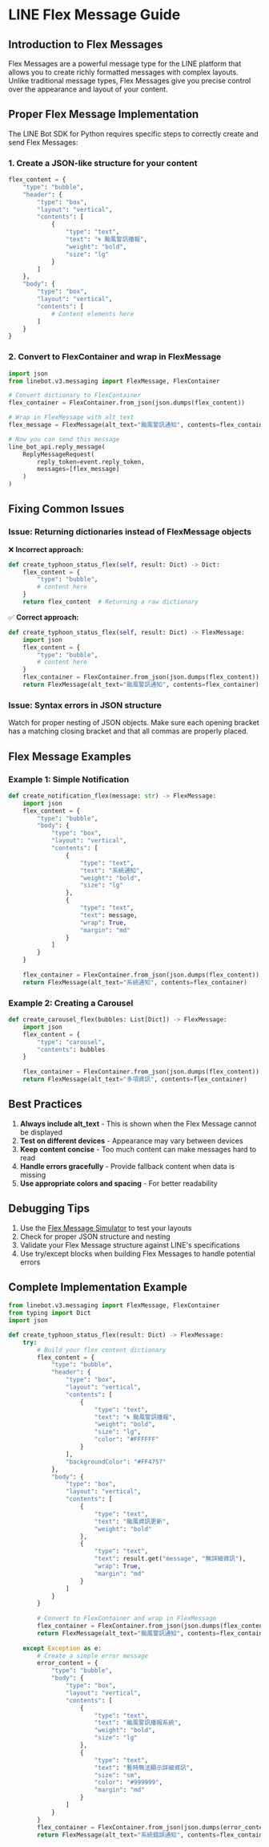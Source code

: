 # LINE Flex Message Guide

## Introduction to Flex Messages

Flex Messages are a powerful message type for the LINE platform that allows you to create richly formatted messages with complex layouts. Unlike traditional message types, Flex Messages give you precise control over the appearance and layout of your content.

## Proper Flex Message Implementation

The LINE Bot SDK for Python requires specific steps to correctly create and send Flex Messages:

### 1. Create a JSON-like structure for your content

```python
flex_content = {
    "type": "bubble",
    "header": {
        "type": "box",
        "layout": "vertical",
        "contents": [
            {
                "type": "text",
                "text": "🌀 颱風警訊播報",
                "weight": "bold",
                "size": "lg"
            }
        ]
    },
    "body": {
        "type": "box",
        "layout": "vertical",
        "contents": [
            # Content elements here
        ]
    }
}
```

### 2. Convert to FlexContainer and wrap in FlexMessage

```python
import json
from linebot.v3.messaging import FlexMessage, FlexContainer

# Convert dictionary to FlexContainer
flex_container = FlexContainer.from_json(json.dumps(flex_content))

# Wrap in FlexMessage with alt_text
flex_message = FlexMessage(alt_text="颱風警訊通知", contents=flex_container)

# Now you can send this message
line_bot_api.reply_message(
    ReplyMessageRequest(
        reply_token=event.reply_token,
        messages=[flex_message]
    )
)
```

## Fixing Common Issues

### Issue: Returning dictionaries instead of FlexMessage objects

❌ **Incorrect approach:**
```python
def create_typhoon_status_flex(self, result: Dict) -> Dict:
    flex_content = {
        "type": "bubble",
        # content here
    }
    return flex_content  # Returning a raw dictionary
```

✅ **Correct approach:**
```python
def create_typhoon_status_flex(self, result: Dict) -> FlexMessage:
    import json
    flex_content = {
        "type": "bubble",
        # content here
    }
    flex_container = FlexContainer.from_json(json.dumps(flex_content))
    return FlexMessage(alt_text="颱風警訊通知", contents=flex_container)
```

### Issue: Syntax errors in JSON structure

Watch for proper nesting of JSON objects. Make sure each opening bracket has a matching closing bracket and that all commas are properly placed.

## Flex Message Examples

### Example 1: Simple Notification

```python
def create_notification_flex(message: str) -> FlexMessage:
    import json
    flex_content = {
        "type": "bubble",
        "body": {
            "type": "box",
            "layout": "vertical",
            "contents": [
                {
                    "type": "text",
                    "text": "系統通知",
                    "weight": "bold",
                    "size": "lg"
                },
                {
                    "type": "text",
                    "text": message,
                    "wrap": True,
                    "margin": "md"
                }
            ]
        }
    }
    
    flex_container = FlexContainer.from_json(json.dumps(flex_content))
    return FlexMessage(alt_text="系統通知", contents=flex_container)
```

### Example 2: Creating a Carousel

```python
def create_carousel_flex(bubbles: List[Dict]) -> FlexMessage:
    import json
    flex_content = {
        "type": "carousel",
        "contents": bubbles
    }
    
    flex_container = FlexContainer.from_json(json.dumps(flex_content))
    return FlexMessage(alt_text="多項資訊", contents=flex_container)
```

## Best Practices

1. **Always include alt_text** - This is shown when the Flex Message cannot be displayed
2. **Test on different devices** - Appearance may vary between devices
3. **Keep content concise** - Too much content can make messages hard to read
4. **Handle errors gracefully** - Provide fallback content when data is missing
5. **Use appropriate colors and spacing** - For better readability

## Debugging Tips

1. Use the [Flex Message Simulator](https://developers.line.biz/flex-simulator/) to test your layouts
2. Check for proper JSON structure and nesting
3. Validate your Flex Message structure against LINE's specifications
4. Use try/except blocks when building Flex Messages to handle potential errors

## Complete Implementation Example

```python
from linebot.v3.messaging import FlexMessage, FlexContainer
from typing import Dict
import json

def create_typhoon_status_flex(result: Dict) -> FlexMessage:
    try:
        # Build your flex content dictionary
        flex_content = {
            "type": "bubble",
            "header": {
                "type": "box",
                "layout": "vertical",
                "contents": [
                    {
                        "type": "text",
                        "text": "🌀 颱風警訊播報",
                        "weight": "bold",
                        "size": "lg",
                        "color": "#FFFFFF"
                    }
                ],
                "backgroundColor": "#FF4757"
            },
            "body": {
                "type": "box",
                "layout": "vertical",
                "contents": [
                    {
                        "type": "text",
                        "text": "颱風資訊更新",
                        "weight": "bold"
                    },
                    {
                        "type": "text",
                        "text": result.get("message", "無詳細資訊"),
                        "wrap": True,
                        "margin": "md"
                    }
                ]
            }
        }
        
        # Convert to FlexContainer and wrap in FlexMessage
        flex_container = FlexContainer.from_json(json.dumps(flex_content))
        return FlexMessage(alt_text="颱風警訊通知", contents=flex_container)
            
    except Exception as e:
        # Create a simple error message
        error_content = {
            "type": "bubble",
            "body": {
                "type": "box",
                "layout": "vertical",
                "contents": [
                    {
                        "type": "text",
                        "text": "颱風警訊播報系統",
                        "weight": "bold",
                        "size": "lg"
                    },
                    {
                        "type": "text",
                        "text": "暫時無法顯示詳細資訊",
                        "size": "sm",
                        "color": "#999999",
                        "margin": "md"
                    }
                ]
            }
        }
        flex_container = FlexContainer.from_json(json.dumps(error_content))
        return FlexMessage(alt_text="系統錯誤通知", contents=flex_container)
```
